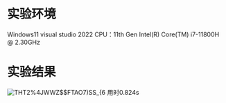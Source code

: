 
实验环境
=
Windows11 visual studio 2022
CPU：11th Gen Intel(R) Core(TM) i7-11800H @ 2.30GHz   

实验结果
=
![THT2%4JWWZ$$FTAO7)SS_{6](https://github.com/jlwdfq/project-2/assets/129512207/8f1e1bc6-34d7-4719-8de5-ce4b1e0a102c)
用时0.824s
